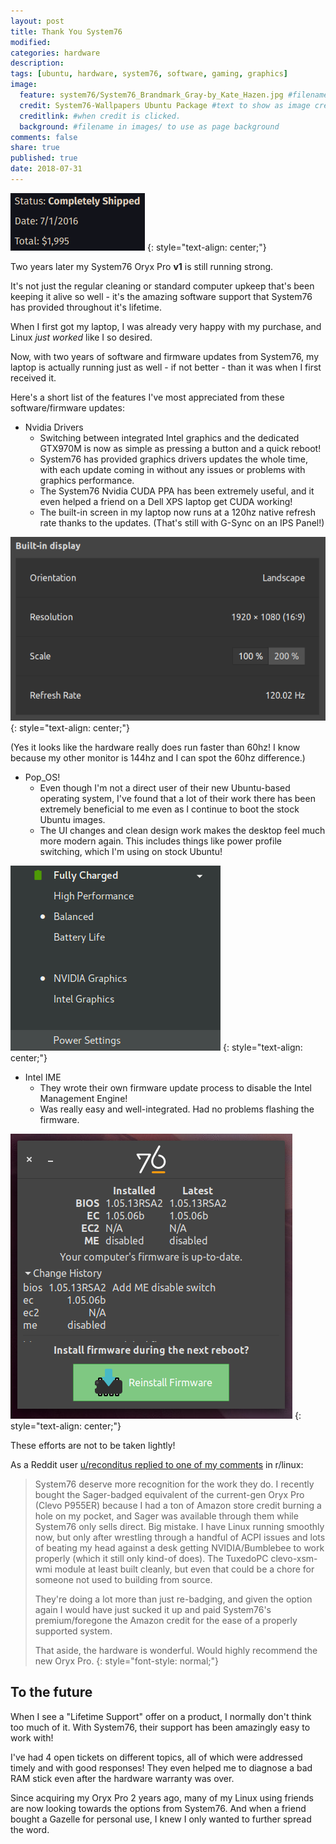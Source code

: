 ```yaml
---
layout: post
title: Thank You System76
modified:
categories: hardware
description:
tags: [ubuntu, hardware, system76, software, gaming, graphics]
image:
  feature: system76/System76_Brandmark_Gray-by_Kate_Hazen.jpg #filename in images/ for post header
  credit: System76-Wallpapers Ubuntu Package #text to show as image credit
  creditlink: #when credit is clicked.
  background: #filename in images/ to use as page background
comments: false
share: true
published: true
date: 2018-07-31
---
```


![2016-07-01](/images/system76/screenshot-system76-first-order.png)
{: style="text-align: center;"}

Two years later my System76 Oryx Pro **v1** is still running strong.

It's not just the regular cleaning or standard computer upkeep that's been keeping it alive so well - it's the amazing software support that System76 has provided throughout it's lifetime.

When I first got my laptop, I was already very happy with my purchase, and Linux *just worked* like I so desired.

Now, with two years of software and firmware updates from System76, my laptop is actually running just as well - if not better - than it was when I first received it.


Here's a short list of the features I've most appreciated from these software/firmware updates:

 - Nvidia Drivers
   - Switching between integrated Intel graphics and the dedicated GTX970M is now as simple as pressing a button and a quick reboot!
   - System76 has provided graphics drivers updates the whole time, with each update coming in without any issues or problems with graphics performance.
   - The System76 Nvidia CUDA PPA has been extremely useful, and it even helped a friend on a Dell XPS laptop get CUDA working!
   - The built-in screen in my laptop now runs at a 120hz native refresh rate thanks to the updates. (That's still with G-Sync on an IPS Panel!)

![120hz option in Gnome Display Settings](/images/system76/oryxpro-120hz-gnome-settings-displays.png)
{: style="text-align: center;"}

(Yes it looks like the hardware really does run faster than 60hz! I know because my other monitor is 144hz and I can spot the 60hz difference.)

 - Pop_OS!
   - Even though I'm not a direct user of their new Ubuntu-based operating system, I've found that a lot of their work there has been extremely beneficial to me even as I continue to boot the stock Ubuntu images.
   - The UI changes and clean design work makes the desktop feel much more modern again. This includes things like power profile switching, which I'm using on stock Ubuntu!

![Performance/Balanced/Powersave and Nvidia/Intel switching!](/images/system76/screenshot-system76-power-settings-gnome.png)
{: style="text-align: center;"}

 - Intel IME
   - They wrote their own firmware update process to disable the Intel Management Engine!
   - Was really easy and well-integrated. Had no problems flashing the firmware.

![System76 Firmware Update Tool](/images/system76/screenshot-system76-firmware-update-tool-ime.png)
{: style="text-align: center;"}

These efforts are not to be taken lightly!

As a Reddit user [u/reconditus replied to one of my comments](https://www.reddit.com/r/linux/comments/93ao73/so_disheartened_about_all_the_issues_with_hybrid/e3bzi65) in r/linux:

> System76 deserve more recognition for the work they do. I recently bought the Sager-badged equivalent of the current-gen Oryx Pro (Clevo P955ER) because I had a ton of Amazon store credit burning a hole on my pocket, and Sager was available through them while System76 only sells direct. Big mistake. I have Linux running smoothly now, but only after wrestling through a handful of ACPI issues and lots of beating my head against a desk getting NVIDIA/Bumblebee to work properly (which it still only kind-of does). The TuxedoPC clevo-xsm-wmi module at least built cleanly, but even that could be a chore for someone not used to building from source.
>
> They're doing a lot more than just re-badging, and given the option again I would have just sucked it up and paid System76's premium/foregone the Amazon credit for the ease of a properly supported system.
>
> That aside, the hardware is wonderful. Would highly recommend the new Oryx Pro.
{: style="font-style: normal;"}

## To the future

When I see a "Lifetime Support" offer on a product, I normally don't think too much of it. With System76, their support has been amazingly easy to work with!

I've had 4 open tickets on different topics, all of which were addressed timely and with good responses! They even helped me to diagnose a bad RAM stick even after the hardware warranty was over.

Since acquiring my Oryx Pro 2 years ago, many of my Linux using friends are now looking towards the options from System76. And when a friend bought a Gazelle for personal use, I knew I only wanted to further spread the word.

